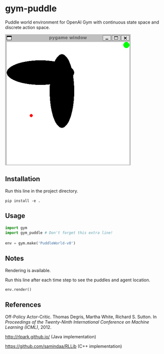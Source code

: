 # gym-puddle
Puddle world environment for OpenAI Gym with continuous state space and discrete action space.

<kbd>
  <img src='puddle_world.png'/>
</kbd>

## Installation
Run this line in the project directory.

`pip install -e .`

## Usage
```python
import gym
import gym_puddle # Don't forget this extra line!

env = gym.make('PuddleWorld-v0')
```

##  Notes
Rendering is available.

Run this line after each time step to see the puddles and agent location.
```python
env.render()
```

## References

Off-Policy Actor-Critic. Thomas Degris, Martha White, Richard S. Sutton. In *Proceedings of the Twenty-Ninth International Conference on Machine Learning (ICML)*, 2012.

http://rlpark.github.io/ (Java implementation)

https://github.com/samindaa/RLLib (C++ implementation)
